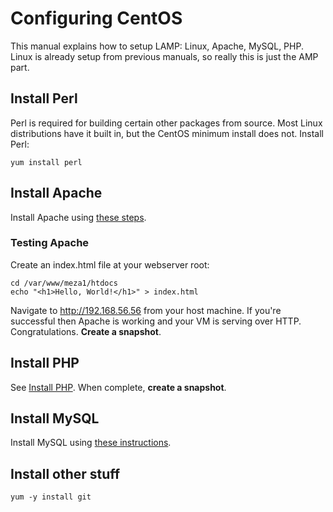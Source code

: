 # Configuring CentOS
This manual explains how to setup LAMP: Linux, Apache, MySQL, PHP. Linux is already setup from previous manuals, so really this is just the AMP part.  

## Install Perl
Perl is required for building certain other packages from source. Most Linux distributions have it built in, but the CentOS minimum install does not. Install Perl:

```
yum install perl
```

## Install Apache

Install Apache using [these steps](3.1-InstallApache.md).

### Testing Apache

Create an index.html file at your webserver root:

```
cd /var/www/meza1/htdocs
echo "<h1>Hello, World!</h1>" > index.html
```

Navigate to http://192.168.56.56 from your host machine. If you're successful then Apache is working and your VM is serving over HTTP. Congratulations. **Create a snapshot**.


## Install PHP

See [Install PHP](3.2-InstallPHP.md). When complete, **create a snapshot**.


## Install MySQL

Install MySQL using [these instructions](3.3-InstallMySQL.md).


## Install other stuff

```
yum -y install git
```